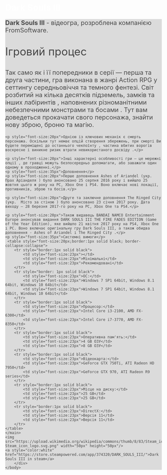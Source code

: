 <html>
    <body>
        <div style="background-image: url('https://img.goodfon.ru/original/1920x1080/2/1d/dark-souls-3-the-ridgen-city-dark-souls-iii.jpg');background-repeat: no-repeat;background-attachment: fixed;background-size: 100% 100%;">
    <title>Dark Souls III</title>
    <h1 style="color:white">Dark Souls III</h1>
    <main style="background-color:lightgray;opacity:0.8;">
    <p style="font-size:20px"><b>Dark Souls III</b> - відеогра, розроблена компанією FromSoftware.</p>
    <p style="font-size:35px">Ігровий процес</p>
    <p style="font-size:20px">Так само як і її попередники в серії — перша та друга частини, гра виконана в жанрі Action RPG у сеттингу середньовіччя та темного фентезі. Світ розбитий на кілька десятків підземель, замків та інших лабіринтів , наповнених різноманітними небезпечними монстрами та босами . Тут вам доведеться прокачати свого персонажа, знайти нову зброю, броню та магію.</p>

    <p style="font-size:20px">Однією із ключових механік є смерть персонажа. Оскільки тут немає опцій створення збережень, при смерті Ви будете переміщені до останнього чекпоїнту , частина вбитих ворогів воскресне і виникне ризик втрати невикористаного досвіду .</p>

    <p style="font-size:20px">Інші характерні особливості гри – це мережні опції , де гравці можуть безпосередньо допомагати, або заважати один одному в проходженні.</p>
    <p style="font-size:35px">Доповнення</p>
    <p style="font-size:20px">Перше доповнення Ashes of Ariandel (укр. Прах Аріанделя ) було анонсовано 25 серпня 2016 року і вийшло 25 жовтня цього ж року на PC, Xbox One і PS4. Воно включає нові локації, противників, зброю та босів.</p> 

    <p style="font-size:20px">Друге та заключне доповнення The Ringed City (укр.  Місто за стіною ) було анонсовано 23 січня 2017 року. Дата виходу – 28 березня 2017-го року на PC, Xbox One та PS4.</p>

    <p style="font-size:20px">Також видавець BANDAI NAMCO Entertainment Europe анонсував видання DARK SOULS III THE FIRE FADES EDITION (Game of the Year Edition), яке вийшло 21 квітня 2017 року на PS4, Xbox One і PC. Воно включає оригінальну гру Dark Souls III, а також обидва доповнення - Ashes of Ariandel і The Ringed City .</p>
    <p style="font-size:35px">Системні вимоги</p>
     <table style="font-size:20px;border:1px solid black; border-collapse:collapse">
        <tr style="border:1px solid black">
            <td style="font-size:23px"></td>
            <td style="font-size:23px">Мінімальні</td>
            <td style="font-size:23px">Рекомендовані</td>
        </tr>
        <tr style="border: 1px solid black">
            <td style="font-size:23px">ОС:</td>
            <td style="font-size:23px">Windows 7 SP1 64bit, Windows 8.1 64bit, Windows 10 64bit</td>
            <td style="font-size:23px">Windows 7 SP1 64bit, Windows 8.1 64bit, Windows 10 64bit</td>
        </tr>
        <tr style="border:1px solid black">
            <td style="font-size:23px">Процесор:</td>
            <td style="font-size:23px">Intel Core i3-2100, AMD FX-6300</td>
            <td style="font-size:23px">Intel Core i7-3770, AMD FX-8350</td>
        </tr>
        <tr style="border:1px solid black">
            <td style="font-size:23px">Оперативна пам'ять:</td>
            <td style="font-size:23px">4 GB ОЗУ</td>
            <td style="font-size:23px">8 GB ОЗУ</td>
        </tr>
        <tr style="border:1px solid black">
            <td style="font-size:23px">Відеокарта:</td>
            <td style="font-size:23px">GeForce GTX 750Ti, ATI Radeon HD 7950</td>
            <td style="font-size:23px">GeForce GTX 970, ATI Radeon R9 series</td>
        </tr>
        <tr style="border:1px solid black">
            <td style="font-size:23px">Місце на диску:</td>
            <td style="font-size:23px">25 GB</td>
            <td style="font-size:23px">25 GB</td>
        </tr>
        <tr style="border:1px solid black">
            <td style="font-size:23px">DirectX:</td>
            <td style="font-size:23px">Версія 11</td>
            <td style="font-size:23px">Версія 11</td>
        </tr>
    </table>
    </main>
    <img src="https://upload.wikimedia.org/wikipedia/commons/thumb/8/83/Steam_icon_logo.svg/2048px-Steam_icon_logo.svg.png" width="50px" height="50px"/>
    <a style="color:white" href="https://store.steampowered.com/app/374320/DARK_SOULS_III/">Dark Souls III in steam</a>
        </div>
    </body>
</html>    
